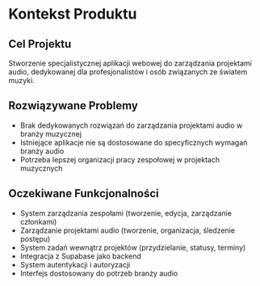 # Kontekst Produktu

## Cel Projektu
Stworzenie specjalistycznej aplikacji webowej do zarządzania projektami audio, dedykowanej dla profesjonalistów i osób związanych ze światem muzyki.

## Rozwiązywane Problemy
- Brak dedykowanych rozwiązań do zarządzania projektami audio w branży muzycznej
- Istniejące aplikacje nie są dostosowane do specyficznych wymagań branży audio
- Potrzeba lepszej organizacji pracy zespołowej w projektach muzycznych

## Oczekiwane Funkcjonalności
- System zarządzania zespołami (tworzenie, edycja, zarządzanie członkami)
- Zarządzanie projektami audio (tworzenie, organizacja, śledzenie postępu)
- System zadań wewnątrz projektów (przydzielanie, statusy, terminy)
- Integracja z Supabase jako backend
- System autentykacji i autoryzacji
- Interfejs dostosowany do potrzeb branży audio 